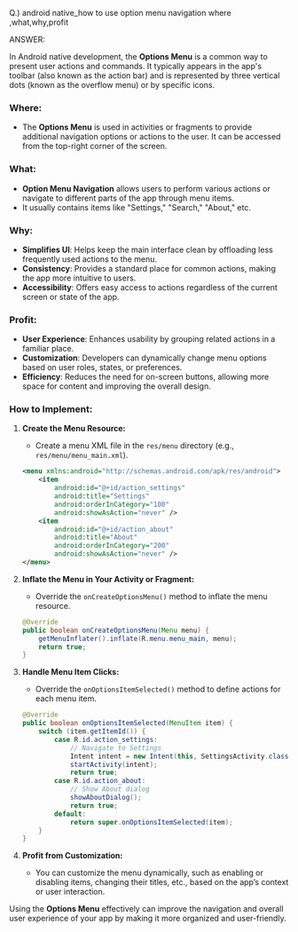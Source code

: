 Q.) android native_how to use option menu navigation where ,what,why,profit

ANSWER:

In Android native development, the **Options Menu** is a common way to present user actions and commands. It typically appears in the app's toolbar (also known as the action bar) and is represented by three vertical dots (known as the overflow menu) or by specific icons.

### **Where:**
- The **Options Menu** is used in activities or fragments to provide additional navigation options or actions to the user. It can be accessed from the top-right corner of the screen.

### **What:**
- **Option Menu Navigation** allows users to perform various actions or navigate to different parts of the app through menu items.
- It usually contains items like "Settings," "Search," "About," etc.
  
### **Why:**
- **Simplifies UI**: Helps keep the main interface clean by offloading less frequently used actions to the menu.
- **Consistency**: Provides a standard place for common actions, making the app more intuitive to users.
- **Accessibility**: Offers easy access to actions regardless of the current screen or state of the app.

### **Profit:**
- **User Experience**: Enhances usability by grouping related actions in a familiar place.
- **Customization**: Developers can dynamically change menu options based on user roles, states, or preferences.
- **Efficiency**: Reduces the need for on-screen buttons, allowing more space for content and improving the overall design.

### **How to Implement:**

1. **Create the Menu Resource:**
   - Create a menu XML file in the `res/menu` directory (e.g., `res/menu/menu_main.xml`).
   ```xml
   <menu xmlns:android="http://schemas.android.com/apk/res/android">
       <item
           android:id="@+id/action_settings"
           android:title="Settings"
           android:orderInCategory="100"
           android:showAsAction="never" />
       <item
           android:id="@+id/action_about"
           android:title="About"
           android:orderInCategory="200"
           android:showAsAction="never" />
   </menu>
   ```

2. **Inflate the Menu in Your Activity or Fragment:**
   - Override the `onCreateOptionsMenu()` method to inflate the menu resource.
   ```java
   @Override
   public boolean onCreateOptionsMenu(Menu menu) {
       getMenuInflater().inflate(R.menu.menu_main, menu);
       return true;
   }
   ```

3. **Handle Menu Item Clicks:**
   - Override the `onOptionsItemSelected()` method to define actions for each menu item.
   ```java
   @Override
   public boolean onOptionsItemSelected(MenuItem item) {
       switch (item.getItemId()) {
           case R.id.action_settings:
               // Navigate to Settings
               Intent intent = new Intent(this, SettingsActivity.class);
               startActivity(intent);
               return true;
           case R.id.action_about:
               // Show About dialog
               showAboutDialog();
               return true;
           default:
               return super.onOptionsItemSelected(item);
       }
   }
   ```

4. **Profit from Customization:**
   - You can customize the menu dynamically, such as enabling or disabling items, changing their titles, etc., based on the app’s context or user interaction.

Using the **Options Menu** effectively can improve the navigation and overall user experience of your app by making it more organized and user-friendly.